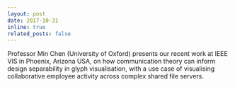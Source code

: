 ```yaml
---
layout: post
date: 2017-10-31
inline: true
related_posts: false
---
```


Professor Min Chen (University of Oxford) presents our recent work at IEEE VIS in Phoenix, Arizona USA, on how communication theory can inform design separability in glyph visualisation, with a use case of visualising collaborative employee activity across complex shared file servers.
